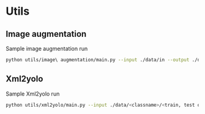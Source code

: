 # Utils

## Image augmentation

Sample image augmentation run

~~~bash
python utils/image\ augmentation/main.py --input ./data/in --output ./data/out --limit 150 --image-extensions png
~~~

## Xml2yolo

Sample Xml2yolo run

~~~bash
python utils/xml2yolo/main.py --input ./data/<classname>/<train, test or valid> --output ./data/out --limit 150 --image-extensions png --width 410 --height 410
~~~
